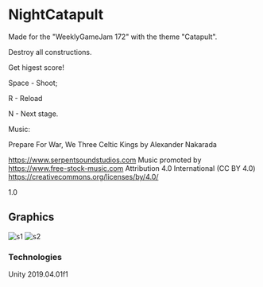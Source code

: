 # NightCatapult

Made for the "WeeklyGameJam 172" with the theme "Catapult".

Destroy  all constructions. 

Get higest score!

Space - Shoot;

R - Reload

N - Next stage.

Music:

 Prepare For War, We Three Celtic Kings by Alexander Nakarada

https://www.serpentsoundstudios.com
Music promoted by https://www.free-stock-music.com
Attribution 4.0 International (CC BY 4.0)
https://creativecommons.org/licenses/by/4.0/

1.0


## Graphics

![s1](./Assets/Screens/c1.png)
![s2](./Assets/Screens/c2.png)
	
### Technologies
Unity 2019.04.01f1




